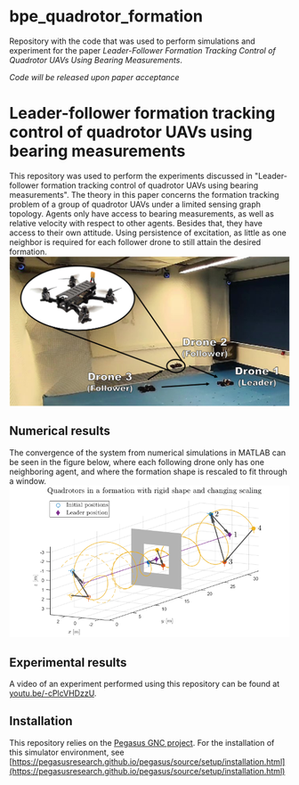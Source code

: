# bpe_quadrotor_formation
Repository with the code that was used to perform simulations and experiment for the paper _Leader-Follower Formation Tracking Control of Quadrotor UAVs Using Bearing Measurements_.


_Code will be released upon paper acceptance_

# Leader-follower formation tracking control of quadrotor UAVs using bearing measurements
This repository was used to perform the experiments discussed in "Leader-follower formation tracking control of quadrotor UAVs using bearing measurements". 
The theory in this paper concerns the formation tracking problem of a group of quadrotor UAVs under a limited sensing graph topology.
Agents only have access to bearing measurements, as well as relative velocity with respect to other agents.
Besides that, they have access to their own attitude.
Using persistence of excitation, as little as one neighbor is required for each follower drone to still attain the desired formation.
![alt text](media/PracticalSetup.png)

## Numerical results
The convergence of the system from numerical simulations in MATLAB can be seen in the figure below, where each following drone only has one neighboring agent, and where the formation shape is rescaled to fit through a window.
![alt text](media/SimRescale.png)

## Experimental results
A video of an experiment performed using this repository can be found at [youtu.be/-cPlcVHDzzU](https://youtu.be/-cPlcVHDzzU).

## Installation
This repository relies on the [Pegasus GNC project](https://pegasusresearch.github.io/pegasus/index.html).
For the installation of this simulator environment, see [https://pegasusresearch.github.io/pegasus/source/setup/installation.html](https://pegasusresearch.github.io/pegasus/source/setup/installation.html)
